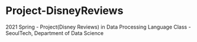 # Project-DisneyReviews
2021 Spring - Project(Disney Reviews) in Data Processing Language Class - SeoulTech, Department of Data Science
